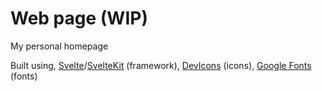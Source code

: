 # Web page (WIP)
My personal homepage

Built using, [Svelte](https://svelte.dev/)/[SvelteKit](https://kit.svelte.dev/) (framework), [DevIcons](https://devicons.org/) (icons), [Google Fonts](https://fonts.google.com/) (fonts)

